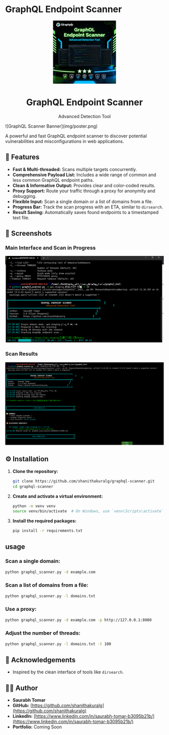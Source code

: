 # GraphQL Endpoint Scanner

<div align="center">
  <img src="./img/poster.png" alt="GraphQL Scanner Logo" width="200"/>
  <h1>GraphQL Endpoint Scanner</h1>
  <p>Advanced Detection Tool</p>
</div>
![GraphQL Scanner Banner](img/poster.png)

A powerful and fast GraphQL endpoint scanner to discover potential vulnerabilities and misconfigurations in web applications.

## 🚀 Features

- **Fast & Multi-threaded:** Scans multiple targets concurrently.
- **Comprehensive Payload List:** Includes a wide range of common and less common GraphQL endpoint paths.
- **Clean & Informative Output:** Provides clear and color-coded results.
- **Proxy Support:** Route your traffic through a proxy for anonymity and debugging.
- **Flexible Input:** Scan a single domain or a list of domains from a file.
- **Progress Bar:** Track the scan progress with an ETA, similar to `dirsearch`.
- **Result Saving:** Automatically saves found endpoints to a timestamped text file.

## 📸 Screenshots

### Main Interface and Scan in Progress

![GraphQL Scanner Screenshot 1](img/graphql_scann_1.png)

### Scan Results

![GraphQL Scanner Screenshot 2](img/graphql_scan_2.png)

## ⚙️ Installation

1.  **Clone the repository:**

    ```bash
    git clone https://github.com/shanithakuralg/graphql-scanner.git
    cd graphql-scanner
    ```

2.  **Create and activate a virtual environment:**

    ```bash
    python -m venv venv
    source venv/bin/activate  # On Windows, use `venv\Scripts\activate`
    ```

3.  **Install the required packages:**
    ```bash
    pip install -r requirements.txt
    ```

## usage

### Scan a single domain:

```bash
python graphql_scanner.py -d example.com
```

### Scan a list of domains from a file:

```bash
python graphql_scanner.py -l domains.txt
```

### Use a proxy:

```bash
python graphql_scanner.py -d example.com -p http://127.0.0.1:8080
```

### Adjust the number of threads:

```bash
python graphql_scanner.py -l domains.txt -t 100
```

## 🙏 Acknowledgements

- Inspired by the clean interface of tools like `dirsearch`.

## 👨‍💻 Author

- **Saurabh Tomar**
- **GitHub:** [https://github.com/shanithakuralg](https://github.com/shanithakuralg)
- **LinkedIn:** [https://www.linkedin.com/in/saurabh-tomar-b3095b21b/](https://www.linkedin.com/in/saurabh-tomar-b3095b21b/)
- **Portfolio:** Coming Soon
